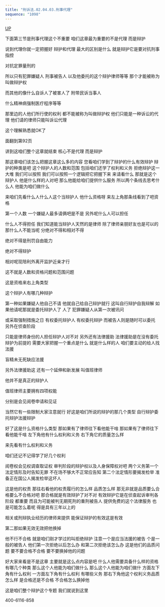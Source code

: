 ```yaml
---
title: "刑诉法.02.04.03.刑事代理"
sequence: "1098"
---
```


[UP](/law/civil-law-index.html)

下面第三节是刑事代理这个不重要
咱们这章最为重要的不是代理
而是辩护

说到代理你就一定把握好
辩护和代理
最大的区别是什么
就是辩护它是要对抗刑事指控

对抗定罪量刑的

所以只有犯罪嫌疑人
刑事被告人
以及他委托的这个辩护律师等等
那个才能被称为叫做辩护权

而其他的像什么自诉人了被害人了
附带民诉当事人

什么精神病强制医疗程序等等

那里边的人他们所行使的权利
都不能被称为叫做辩护权
他们只能是一种诉讼的代理
他们请的律师只能叫诉讼代理

这个理解熟悉就OK了

面翻到第92页

讲到这咱们整个这章就结束
核心不是代理
而是辩护

那这章咱们该怎么把握这章这么多的内容
您看咱们学到了辩护的什么有效辩护
辩护的种类是吧
这个辩护人的人数和范围
包括咱们还学了权利和义务
拒绝辩护这一大堆
我们可以按照
我们可以按照一个逻辑把它把握下来
来请看什么
那就是这个辩护人
他是什么样的人对吧
那么他能给咱们提供什么服务
所以两个条线去思考什么人
他能为咱们做什么

来咱们先看什么人什么人这个当辩护人
他什么资格呀
来左上角那条线看到了吧资格

第一个人数
一个嫌疑人最多请俩吧是不是
另外呢什么人可以担任

什么人不得担任
我们知道能当辩护人天然的是律师
除了律师亲朋好友也是可以的
那什么人不能当呢
分绝对不得和相对不得

绝对不得是刑罚自由能力

绝对不得辩护

相对呢现陪利外离开监护近亲才行

这不就是人数和资格问题和范围问题

这是资格来右上角类型

这个辩护人有哪几种辩护

第一种如果嫌疑人他自己不请
他就自己给自己辩护就行
这叫自行辩护自我辩解
如果他请呢那就是委托辩护人了
人了
犯罪嫌疑人从第一次被讯问

或采取强制措施之日
有权委托辩护人
有权委托辩护
而被告人则是随时可以委托
另外在侦查阶段

只能是律师身份的人担任辩护人对不对
另外还有法律援助
法律援助是在没有委托辩护为前提的
需要大家把握一个重点是什么
就是什么样的人
咱们要主动的给人找法援

盲精未无死缺应法援

另外法律援助这
还有一个延伸和新发展
叫值班律师

他并不是真正的辩护人

值班律师主要拥有四项权能

分别是会见阅卷申请和见证

当然它有一些限制大家注意就行
好这是咱们所说的辩护的那几个类型
自行辩护委托辩护法援辩护

好了这是什么资格什么类型
那如果有了律师往下看他能干啥
那如果有了律师往下看他能千啥
左下角他有什么权利和义务
右下角它的质量怎么样

来先看有什么权利和义务

咱们还记不记得学了好几个权利

阅卷权会见权调查取证权
审判阶段的辩护权以及人身保障权对吧
两个义务第一个法定情形及时告知无罪
不在场不够大不正常应告知
第二个法定情形要揭发检举
准备正在国公人揭发检举这坏人

这是他的权责
那往右看他的权责履行的怎么样
品质怎么样
那无非就是品质要么合格要么不合格对吧
那合格就是有效辩护了对不对
有效辩护它是在侦查起诉审判各阶段
都重要
而且为可能被判无期死刑的重刑被告人
提供免费的这个法律服务
也是可能怎么着呢
得是具有三年以上的

相关或刑辩执业经历的律师来提供
能保证辩护的有效这是有效

第二那如果无效无效把他换掉

他不行不合格
就是咱们刚才学过的叫拒绝辩护
注意一个是应当法援的被告
个是一般的被告人
他们第一次拒绝以后怎么办
和第二次拒绝该怎么办
这是他们的品质问题
要不要合格不合格
要不要换掉他的问题

好大家来看是不是这章
主要就是这么点内容是吧
什么人他需要具备什么样的资格
有哪几个种类
那么这个人他能为咱们做什么
那么这个人他能为咱们做什
方面左下角有什么权利
一方面左下角有什么权利
有哪些义务
那右下角他这个权利义务品质怎么样
是合格还是不合格
不合格怎么换掉他

这是咱们整个辩护这个专题
我们就说到这里

400-6116-858
